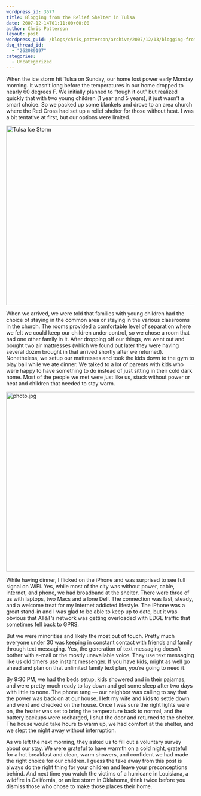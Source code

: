 ```yaml
---
wordpress_id: 3577
title: Blogging from the Relief Shelter in Tulsa
date: 2007-12-14T01:11:00+00:00
author: Chris Patterson
layout: post
wordpress_guid: /blogs/chris_patterson/archive/2007/12/13/blogging-from-the-relief-shelter-in-tulsa.aspx
dsq_thread_id:
  - "262089197"
categories:
  - Uncategorized
---
```

When the ice storm hit Tulsa on Sunday, our home lost power early Monday morning. It wasn&#8217;t long before the temperatures in our home dropped to nearly 60 degrees F. We initially planned to &#8220;tough it out&#8221; but realized quickly that with two young children (1 year and 5 years), it just wasn&#8217;t a smart choice. So we packed up some blankets and drove to an area church where the Red Cross had set up a relief shelter for those without heat. I was a bit tentative at first, but our options were limited. 

[<img src="http://farm3.static.flickr.com/2346/2102696824_31d1178790_o.jpg" alt="Tulsa Ice Storm" border="0" width="640" height="480" />](http://www.flickr.com/photos/7381190@N06/2102696824 "View 'Tulsa Ice Storm' on Flickr.com")

When we arrived, we were told that families with young children had the choice of staying in the common area or staying in the various classrooms in the church. The rooms provided a comfortable level of separation where we felt we could keep our children under control, so we chose a room that had one other family in it. After dropping off our things, we went out and bought two air mattresses (which we found out later they were having several dozen brought in that arrived shortly after we returned). Nonetheless, we setup our mattresses and took the kids down to the gym to play ball while we ate dinner. We talked to a lot of parents with kids who were happy to have something to do instead of just sitting in their cold dark home. Most of the people we met were just like us, stuck without power or heat and children that needed to stay warm.

[<img src="http://farm3.static.flickr.com/2014/2104906932_a697152104_o.jpg" alt="photo.jpg" border="0" width="640" height="480" />](http://www.flickr.com/photos/7381190@N06/2104906932 "View 'photo.jpg' on Flickr.com")

While having dinner, I flicked on the iPhone and was surprised to see full signal on WiFi. Yes, while most of the city was without power, cable, internet, and phone, we had broadband at the shelter. There were three of us with laptops, two Macs and a lone Dell. The connection was fast, steady, and a welcome treat for my Internet addicted lifestyle. The iPhone was a great stand-in and I was glad to be able to keep up to date, but it was obvious that AT&T&#8217;s network was getting overloaded with EDGE traffic that sometimes fell back to GPRS.

But we were minorities and likely the most out of touch. Pretty much everyone under 30 was keeping in constant contact with friends and family through text messaging. Yes, the generation of text messaging doesn&#8217;t bother with e-mail or the mostly unavailable voice. They use text messaging like us old timers use instant messenger. If you have kids, might as well go ahead and plan on that unlimited family text plan, you&#8217;re going to need it.

By 9:30 PM, we had the beds setup, kids showered and in their pajamas, and were pretty much ready to lay down and get some sleep after two days with little to none. The phone rang &#8212; our neighbor was calling to say that the power was back on at our house. I left my wife and kids to settle down and went and checked on the house. Once I was sure the right lights were on, the heater was set to bring the temperature back to normal, and the battery backups were recharged, I shut the door and returned to the shelter. The house would take hours to warm up, we had comfort at the shelter, and we slept the night away without interruption. 

As we left the next morning, they asked us to fill out a voluntary survey about our stay. We were grateful to have warmth on a cold night, grateful for a hot breakfast and clean, warm showers, and confident we had made the right choice for our children. I guess the take away from this post is always do the right thing for your children and leave your preconceptions behind. And next time you watch the victims of a hurricane in Louisiana, a wildfire in California, or an ice storm in Oklahoma, think twice before you dismiss those who chose to make those places their home.